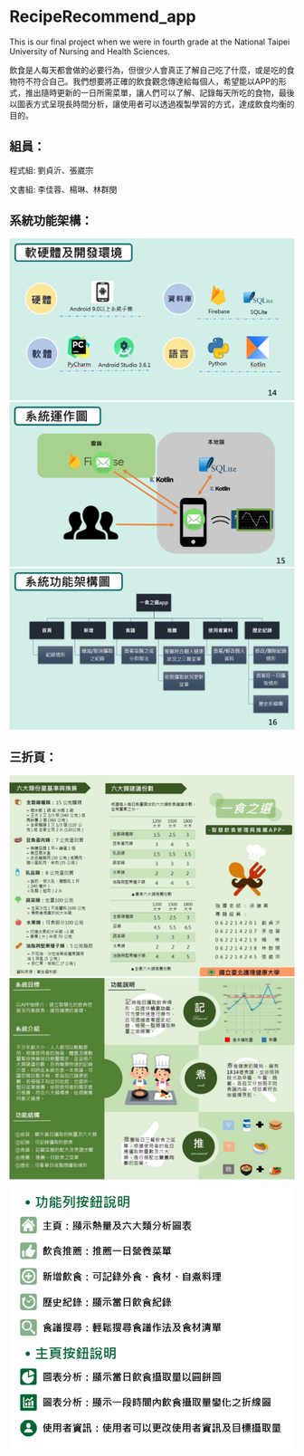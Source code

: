 # RecipeRecommend_app
This is our final project when we were in fourth grade at the National Taipei University of Nursing and Health Sciences.

飲食是人每天都會做的必要行為，但很少人會真正了解自己吃了什麼，或是吃的食物符不符合自己。我們想要將正確的飲食觀念傳達給每個人，希望能以APP的形式，推出隨時更新的一日所需菜單，讓人們可以了解、記錄每天所吃的食物，最後以圖表方式呈現長時間分析，讓使用者可以透過複製學習的方式，達成飲食均衡的目的。

## 組員：
程式組:
劉貞沂、張崴宗 

文書組:
李佳蓉、楊琳、林群閔

## 系統功能架構：
![](https://github.com/weitsung50110/RecipeRecommend_app/blob/master/github_images/3.png)
![](https://github.com/weitsung50110/RecipeRecommend_app/blob/master/github_images/4.png)
![](https://github.com/weitsung50110/RecipeRecommend_app/blob/master/github_images/5.png)

## 三折頁：
![](https://github.com/weitsung50110/RecipeRecommend_app/blob/master/github_images/0.JPG)
![](https://github.com/weitsung50110/RecipeRecommend_app/blob/master/github_images/1.JPG)
![](https://github.com/weitsung50110/RecipeRecommend_app/blob/master/github_images/2.png)
